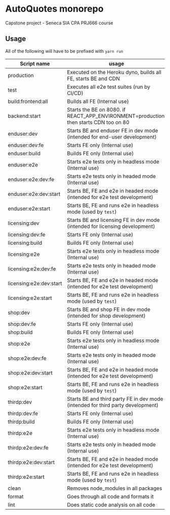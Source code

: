 # AutoQuotes monorepo

Capstone project - Seneca SIA CPA PRJ666 course

## Usage

All of the following will have to be prefixed with `yarn run`

| Script name             | usage                                                                                 |
| ----------------------- | ------------------------------------------------------------------------------------- |
| production              | Executed on the Heroku dyno, builds all FE, starts BE and CDN                         |
| test                    | Executes all e2e test suites (run by CI/CD)                                           |
| build:frontend:all      | Builds all FE (Internal use)                                                          |
| backend:start           | Starts the BE on 8080. if REACT_APP_ENVIRONMENT=production, then starts CDN too on 80 |
| enduser:dev             | Starts BE and enduser FE in dev mode (intended for end-user development)              |
| enduser:dev:fe          | Starts FE only (Internal use)                                                         |
| enduser:build           | Builds FE only (Internal use)                                                         |
| enduser:e2e             | Starts e2e tests only in headless mode (Internal use)                                 |
| enduser:e2e:dev:fe      | Starts e2e tests only in headed mode (Internal use)                                   |
| enduser:e2e:dev:start   | Starts BE, FE and e2e in headed mode (intended for e2e test development)              |
| enduser:e2e:start       | Starts BE, FE and runs e2e in headless mode (used by `test`)                          |
| licensing:dev           | Starts BE and licensing FE in dev mode (intended for licensing development)           |
| licensing:dev:fe        | Starts FE only (Internal use)                                                         |
| licensing:build         | Builds FE only (Internal use)                                                         |
| licensing:e2e           | Starts e2e tests only in headless mode (Internal use)                                 |
| licensing:e2e:dev:fe    | Starts e2e tests only in headed mode (Internal use)                                   |
| licensing:e2e:dev:start | Starts BE, FE and e2e in headed mode (intended for e2e test development)              |
| licensing:e2e:start     | Starts BE, FE and runs e2e in headless mode (used by `test`)                          |
| shop:dev                | Starts BE and shop FE in dev mode (intended for shop development)                     |
| shop:dev:fe             | Starts FE only (Internal use)                                                         |
| shop:build              | Builds FE only (Internal use)                                                         |
| shop:e2e                | Starts e2e tests only in headless mode (Internal use)                                 |
| shop:e2e:dev:fe         | Starts e2e tests only in headed mode (Internal use)                                   |
| shop:e2e:dev:start      | Starts BE, FE and e2e in headed mode (intended for e2e test development)              |
| shop:e2e:start          | Starts BE, FE and runs e2e in headless mode (used by `test`)                          |
| thirdp:dev              | Starts BE and third party FE in dev mode (intended for third party development)       |
| thirdp:dev:fe           | Starts FE only (Internal use)                                                         |
| thirdp:build            | Builds FE only (Internal use)                                                         |
| thirdp:e2e              | Starts e2e tests only in headless mode (Internal use)                                 |
| thirdp:e2e:dev:fe       | Starts e2e tests only in headed mode (Internal use)                                   |
| thirdp:e2e:dev:start    | Starts BE, FE and e2e in headed mode (intended for e2e test development)              |
| thirdp:e2e:start        | Starts BE, FE and runs e2e in headless mode (used by `test`)                          |
| clean                   | Removes node_modules in all packages                                                  |
| format                  | Goes through all code and formats it                                                  |
| lint                    | Does static code analysis on all code                                                 |
